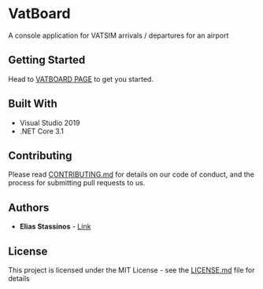 # VatBoard
A console application for VATSIM arrivals / departures for an airport

## Getting Started

Head to [VATBOARD PAGE](http://www.estassinos.com/vatboard) to get you started.

## Built With

* Visual Studio 2019
* .NET Core 3.1

## Contributing

Please read [CONTRIBUTING.md](https://gist.github.com/PurpleBooth/b24679402957c63ec426) for details on our code of conduct, and the process for submitting pull requests to us.

## Authors

* **Elias Stassinos** - [Link](http://www.estassinos.com)

## License

This project is licensed under the MIT License - see the [LICENSE.md](LICENSE.md) file for details


